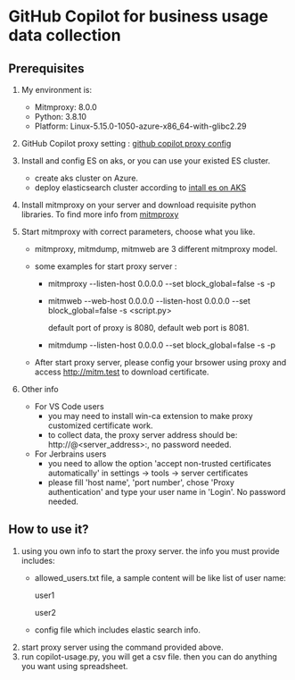 
# GitHub Copilot for business usage data collection  

## Prerequisites

1. My environment is:
    - Mitmproxy: 8.0.0
    - Python:    3.8.10
    - Platform:  Linux-5.15.0-1050-azure-x86_64-with-glibc2.29

2. GitHub Copilot proxy setting : [github copilot proxy config](https://docs.github.com/en/copilot/configuring-github-copilot/configuring-network-settings-for-github-copilot?tool=vscode)

3. Install and config ES on aks, or you can use your existed ES cluster. 
    - create aks cluster on Azure. 
    - deploy elasticsearch cluster according to [intall es on AKS](https://www.elastic.co/cn/blog/how-to-run-elastic-cloud-on-kubernetes-from-azure-kubernetes-service) 

4. Install mitmproxy on your server and download requisite python libraries. To find more info from [mitmproxy](https://docs.mitmproxy.org/archive/v8/)

5. Start mitmproxy with correct parameters, choose what you like. 
    - mitmproxy, mitmdump, mitmweb are 3 different mitmproxy model. 
    - some examples for start proxy server : 
        - mitmproxy --listen-host 0.0.0.0 --set block_global=false -s <your script file path> -p <port>
        - mitmweb --web-host 0.0.0.0 --listen-host 0.0.0.0 --set block_global=false -s <script.py>

          default port of proxy is 8080, default web port is 8081. 
        - mitmdump --listen-host 0.0.0.0 --set block_global=false -s <your script file path> -p <port>

    - After start proxy server, please config your brsower using proxy and access http://mitm.test to download certificate. 

6. Other info 
    - For VS Code users  
        - you may need to install win-ca extension to make proxy customized certificate work. 
        - to collect data, the proxy server address should be: http://<user>@<server_address>:<port>, no password needed. 
    - For Jerbrains users
        - you need to allow the option 'accept non-trusted certificates automatically' in settings -> tools -> server certificates 
        - please fill 'host name', 'port number', chose 'Proxy authentication' and type your user name in 'Login'. No password needed. 

## How to use it? 

1. using you own info to start the proxy server. the info you must provide includes: 
    - allowed_users.txt file, a sample content will be like list of user name:
      
        user1
      
        user2
    - config file which includes elastic search info. 
2. start proxy server using the command provided above. 
3. run copilot-usage.py, you will get a csv file. then you can do anything you want using spreadsheet.
        

